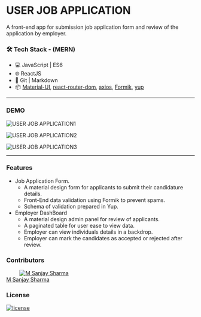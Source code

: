 # USER JOB APPLICATION

A front-end app for submission job application form and review of the application by employer.

### 🛠 Tech Stack - (MERN)

- 💻 JavaScript | ES6
- 🌐 ReactJS
- 🔧 Git | Markdown
- 📦 [Material-UI](https://github.com/mui-org/material-ui), [react-router-dom](https://www.npmjs.com/package/react-router-dom), [axios](https://www.npmjs.com/package/axios), [Formik](https://github.com/formium/formik), [yup](https://github.com/jquense/yup)

---

### DEMO

![USER JOB APPLICATION1](https://user-images.githubusercontent.com/65958268/88482410-ba7ffb80-cf7e-11ea-8963-b69bd9fc6ca5.png)

![USER JOB APPLICATION2](https://user-images.githubusercontent.com/65958268/88482405-b7850b00-cf7e-11ea-8736-405da4c25ba9.png)

![USER JOB APPLICATION3](https://user-images.githubusercontent.com/65958268/88482414-bc49bf00-cf7e-11ea-9dec-140e106fa207.png)

---

### Features

- Job Application Form.
  - A material design form for applicants to submit their candidature details.
  - Front-End data validation using Formik to prevent spams.
  - Schema of validation prepared in Yup.
- Employer DashBoard
  - A material design admin panel for review of applicants.
  - A paginated table for user ease to view data.
  - Employer can view individuals details in a backdrop.
  - Employer can mark the candidates as accepted or rejected after review.

### Contributors

&nbsp;&nbsp;&nbsp;&nbsp;&nbsp;&nbsp;&nbsp;&nbsp;&nbsp;<a href="https://github.com/MSanjaySharma"><img src="https://avatars3.githubusercontent.com/u/65958268?s=40" alt="M Sanjay Sharma" /></a></br>
[M Sanjay Sharma](https://github.com/MSanjaySharma)

### License

[![license](https://img.shields.io/badge/license-MIT-green?style=flat-square)](https://github.com/MSanjaySharma/CRUX-STATION/blob/master/LICENSE)
